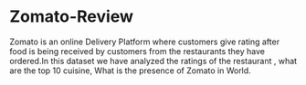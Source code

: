 # Zomato-Review

Zomato is an online Delivery Platform where customers give rating after food is being received by customers from the restaurants they have ordered.In this dataset we have analyzed the ratings of the restaurant , what are the top 10 cuisine, What is the presence of Zomato in World.
